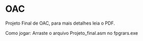 # OAC
Projeto Final de OAC, para mais detalhes leia o PDF.

Como jogar:
Arraste o arquivo Projeto_final.asm no fpgrars.exe
